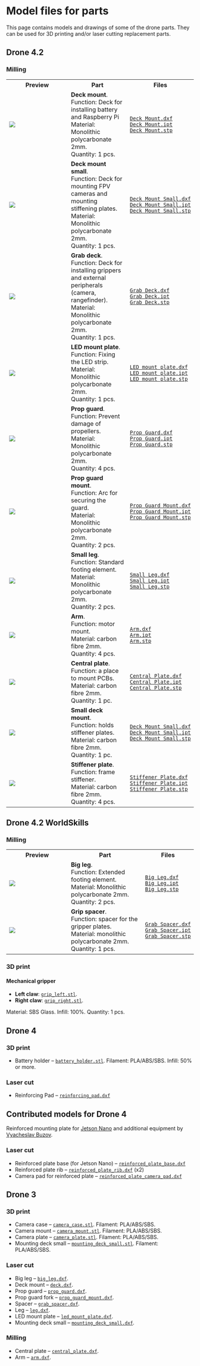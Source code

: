 # Model files for parts

This page contains models and drawings of some of the drone parts. They can be used for 3D printing and/or laser cutting replacement parts.

## Drone 4.2

### Milling

<table>
    <tr><th width=150>Preview</th><th>Part</th><th width=1>Files</th></tr>
    <tr>
        <td><img src="../assets/dxf/4.2/deck_mount.png"></td>
        <td>
            <b>Deck mount</b>.<br>
            Function: Deck for installing battery and Raspberry Pi<br>
            Material: Monolithic polycarbonate 2mm.<br>
            Quantity: 1 pcs.
        </td>
        <td>
            <a href="https://github.com/CopterExpress/hardware/raw/master/COEX%20Drone/4.2/PC/Deck%20Mount/Deck%20Mount.dxf"><code>Deck&nbsp;Mount.dxf</code></a><br>
            <a href="https://github.com/CopterExpress/hardware/raw/master/COEX%20Drone/4.2/PC/Deck%20Mount/Deck%20Mount.ipt"><code>Deck&nbsp;Mount.ipt</code></a><br>
            <a href="https://github.com/CopterExpress/hardware/raw/master/COEX%20Drone/4.2/PC/Deck%20Mount/Deck%20Mount.stp"><code>Deck&nbsp;Mount.stp</code></a>
        </td>
    </tr>
    <tr>
        <td><img src="../assets/dxf/4.2/deck_mount_small.png"></td>
        <td>
            <b>Deck mount small</b>.<br>
            Function: Deck for mounting FPV cameras and mounting stiffening plates.<br>
            Material: Monolithic polycarbonate 2mm.<br>
            Quantity: 1 pcs.
        </td>
        <td>
            <a href="https://github.com/CopterExpress/hardware/raw/master/COEX%20Drone/4.2/PC/Deck%20Mount%20Small/Deck%20Mount%20Small.dxf"><code>Deck&nbsp;Mount&nbsp;Small.dxf</code></a><br>
            <a href="https://github.com/CopterExpress/hardware/raw/master/COEX%20Drone/4.2/PC/Deck%20Mount%20Small/Deck%20Mount%20Small.ipt"><code>Deck&nbsp;Mount&nbsp;Small.ipt</code></a><br>
            <a href="https://github.com/CopterExpress/hardware/raw/master/COEX%20Drone/4.2/PC/Deck%20Mount%20Small/Deck%20Mount%20Small.stp"><code>Deck&nbsp;Mount&nbsp;Small.stp</code></a>
        </td>
    </tr>
    <tr>
        <td><img src="../assets/dxf/4.2/grab_deck.png"></td>
        <td>
            <b>Grab deck</b>.<br>
            Function: Deck for installing grippers and external peripherals (camera, rangefinder).<br>
            Material: Monolithic polycarbonate 2mm.<br>
            Quantity: 1 pcs.
        </td>
        <td>
            <a href="https://github.com/CopterExpress/hardware/raw/master/COEX%20Drone/4.2/PC/Grab%20Deck/Grab%20Deck.dxf"><code>Grab&nbsp;Deck.dxf</code></a><br>
            <a href="https://github.com/CopterExpress/hardware/raw/master/COEX%20Drone/4.2/PC/Grab%20Deck/Grab%20Deck.ipt"><code>Grab&nbsp;Deck.ipt</code></a><br>
            <a href="https://github.com/CopterExpress/hardware/raw/master/COEX%20Drone/4.2/PC/Grab%20Deck/Grab%20Deck.stp"><code>Grab&nbsp;Deck.stp</code></a>
        </td>
    </tr>
    <tr>
        <td><img src="../assets/dxf/4.2/led_mount_plate.png"></td>
        <td>
            <b>LED mount plate</b>.<br>
            Function: Fixing the LED strip.<br>
            Material: Monolithic polycarbonate 2mm.<br>
            Quantity: 1 pcs.
        </td>
        <td>
            <a href="https://github.com/CopterExpress/hardware/raw/master/COEX%20Drone/4.2/PC/LED%20mount%20plate/LED%20mount%20plate.dxf"><code>LED&nbsp;mount&nbsp;plate.dxf</code></a><br>
            <a href="https://github.com/CopterExpress/hardware/raw/master/COEX%20Drone/4.2/PC/LED%20mount%20plate/LED%20mount%20plate.ipt"><code>LED&nbsp;mount&nbsp;plate.ipt</code></a><br>
            <a href="https://github.com/CopterExpress/hardware/raw/master/COEX%20Drone/4.2/PC/LED%20mount%20plate/LED%20mount%20plate.stp"><code>LED&nbsp;mount&nbsp;plate.stp</code></a>
        </td>
    </tr>
    <tr>
        <td><img src="../assets/dxf/4.2/prop_guard.png"></td>
        <td>
            <b>Prop guard</b>.<br>
            Function: Prevent damage of propellers.<br>
            Material: Monolithic polycarbonate 2mm.<br>
            Quantity: 4 pcs.
        </td>
        <td>
            <a href="https://github.com/CopterExpress/hardware/raw/master/COEX%20Drone/4.2/PC/Prop%20Guard/Prop%20Guard.dxf"><code>Prop&nbsp;Guard.dxf</code></a><br>
            <a href="https://github.com/CopterExpress/hardware/raw/master/COEX%20Drone/4.2/PC/Prop%20Guard/Prop%20Guard.ipt"><code>Prop&nbsp;Guard.ipt</code></a><br>
            <a href="https://github.com/CopterExpress/hardware/raw/master/COEX%20Drone/4.2/PC/Prop%20Guard/Prop%20Guard.stp"><code>Prop&nbsp;Guard.stp</code></a>
        </td>
    </tr>
    <tr>
        <td><img src="../assets/dxf/4.2/prop_guard_mount.png"></td>
        <td>
            <b>Prop guard mount</b>.<br>
            Function: Arc for securing the guard.<br>
            Material: Monolithic polycarbonate 2mm.<br>
            Quantity: 2 pcs.
        </td>
        <td>
            <a href="https://github.com/CopterExpress/hardware/raw/master/COEX%20Drone/4.2/PC/Prop%20Guard%20Mount/Prop%20Guard%20Mount.dxf"><code>Prop&nbsp;Guard&nbsp;Mount.dxf</code></a><br>
            <a href="https://github.com/CopterExpress/hardware/raw/master/COEX%20Drone/4.2/PC/Prop%20Guard%20Mount/Prop%20Guard%20Mount.ipt"><code>Prop&nbsp;Guard&nbsp;Mount.ipt</code></a><br>
            <a href="https://github.com/CopterExpress/hardware/raw/master/COEX%20Drone/4.2/PC/Prop%20Guard%20Mount/Prop%20Guard%20Mount.stp"><code>Prop&nbsp;Guard&nbsp;Mount.stp</code></a>
        </td>
    </tr>
    <tr>
        <td><img src="../assets/dxf/4.2/small_leg.png"></td>
        <td>
            <b>Small leg</b>.<br>
            Function: Standard footing element.<br>
            Material: Monolithic polycarbonate 2mm.<br>
            Quantity: 2 pcs.
        </td>
        <td>
            <a href="https://github.com/CopterExpress/hardware/raw/master/COEX%20Drone/4.2/PC/Small%20Leg/Small%20Leg.dxf"><code>Small&nbsp;Leg.dxf</code></a><br>
            <a href="https://github.com/CopterExpress/hardware/raw/master/COEX%20Drone/4.2/PC/Small%20Leg/Small%20Leg.ipt"><code>Small&nbsp;Leg.ipt</code></a><br>
            <a href="https://github.com/CopterExpress/hardware/raw/master/COEX%20Drone/4.2/PC/Small%20Leg/Small%20Leg.stp"><code>Small&nbsp;Leg.stp</code></a>
        </td>
    </tr>
    <tr>
        <td><img src="https://github.com/CopterExpress/hardware/raw/master/COEX%20Drone/4.2/Carbon/Arm/Arm.png" class=zoom></td>
        <td>
            <b>Arm</b>.<br>
            Function: motor mount.<br>
            Material: carbon fibre 2mm.<br>
            Quantity: 4 pcs.
        </td>
        <td>
            <a href="https://github.com/CopterExpress/hardware/raw/master/COEX%20Drone/4.2/Carbon/Arm/Arm.dxf"><code>Arm.dxf</code></a><br>
            <a href="https://github.com/CopterExpress/hardware/raw/master/COEX%20Drone/4.2/Carbon/Arm/Arm.ipt"><code>Arm.ipt</code></a><br>
            <a href="https://github.com/CopterExpress/hardware/raw/master/COEX%20Drone/4.2/Carbon/Arm/Arm.stp"><code>Arm.stp</code></a>
        </td>
    </tr>
    <tr>
        <td><img src="https://github.com/CopterExpress/hardware/raw/master/COEX%20Drone/4.2/Carbon/Central%20Plate/Central%20Plate.png" class=zoom></td>
        <td>
            <b>Central plate</b>.<br>
            Function: a place to mount PCBs.<br>
            Material: carbon fibre 2mm.<br>
            Quantity: 1 pc.
        </td>
        <td>
            <a href="https://github.com/CopterExpress/hardware/raw/master/COEX%20Drone/4.2/Carbon/Central%20Plate/Central%20Plate.dxf"><code>Central&nbsp;Plate.dxf</code></a><br>
            <a href="https://github.com/CopterExpress/hardware/raw/master/COEX%20Drone/4.2/Carbon/Central%20Plate/Central%20Plate.ipt"><code>Central&nbsp;Plate.ipt</code></a><br>
            <a href="https://github.com/CopterExpress/hardware/raw/master/COEX%20Drone/4.2/Carbon/Central%20Plate/Central%20Plate.stp"><code>Central&nbsp;Plate.stp</code></a>
        </td>
    </tr><tr>
        <td><img src="https://github.com/CopterExpress/hardware/raw/master/COEX%20Drone/4.2/Carbon/Deck%20Mount%20Small/Deck%20Mount%20Small.png" class=zoom></td>
        <td>
            <b>Small deck mount</b>.<br>
            Function: holds stiffener plates.<br>
            Material: carbon fibre 2mm.<br>
            Quantity: 1 pc.
        </td>
        <td>
            <a href="https://github.com/CopterExpress/hardware/raw/master/COEX%20Drone/4.2/Carbon/Deck%20Mount%20Small/Deck%20Mount%20Small.dxf"><code>Deck&nbsp;Mount&nbsp;Small.dxf</code></a><br>
            <a href="https://github.com/CopterExpress/hardware/raw/master/COEX%20Drone/4.2/Carbon/Deck%20Mount%20Small/Deck%20Mount%20Small.ipt"><code>Deck&nbsp;Mount&nbsp;Small.ipt</code></a><br>
            <a href="https://github.com/CopterExpress/hardware/raw/master/COEX%20Drone/4.2/Carbon/Deck%20Mount%20Small/Deck%20Mount%20Small.stp"><code>Deck&nbsp;Mount&nbsp;Small.stp</code></a>
        </td>
    </tr><tr>
        <td><img src="https://github.com/CopterExpress/hardware/raw/master/COEX%20Drone/4.2/Carbon/Stiffener%20Plate/Stiffener%20Plate.png" class=zoom></td>
        <td>
            <b>Stiffener plate</b>.<br>
            Function: frame stiffener.<br>
            Material: carbon fibre 2mm.<br>
            Quantity: 4 pcs.
        </td>
        <td>
            <a href="https://github.com/CopterExpress/hardware/raw/master/COEX%20Drone/4.2/Carbon/Stiffener%20Plate/Stiffener%20Plate.dxf"><code>Stiffener&nbsp;Plate.dxf</code></a><br>
            <a href="https://github.com/CopterExpress/hardware/raw/master/COEX%20Drone/4.2/Carbon/Stiffener%20Plate/Stiffener%20Plate.ipt"><code>Stiffener&nbsp;Plate.ipt</code></a><br>
            <a href="https://github.com/CopterExpress/hardware/raw/master/COEX%20Drone/4.2/Carbon/Stiffener%20Plate/Stiffener%20Plate.stp"><code>Stiffener&nbsp;Plate.stp</code></a>
        </td>
    </tr>
</table>

## Drone 4.2 WorldSkills

### Milling

<table>
    <tr><th width=150>Preview</th><th>Part</th><th width=1>Files</th></tr>
    <tr>
        <td><img src="../assets/dxf/4.2/big_leg.png"></td>
        <td>
            <b>Big leg</b>.<br>
            Function: Extended footing element.<br>
            Material: Monolithic polycarbonate 2mm.<br>
            Quantity: 2 pcs.
        </td>
        <td>
            <a href="https://github.com/CopterExpress/hardware/raw/master/COEX%20Drone/4.2/PC/Big%20Leg/Big%20Leg.dxf"><code>Big&nbsp;Leg.dxf</code></a><br>
            <a href="https://github.com/CopterExpress/hardware/raw/master/COEX%20Drone/4.2/PC/Big%20Leg/Big%20Leg.ipt"><code>Big&nbsp;Leg.ipt</code></a><br>
            <a href="https://github.com/CopterExpress/hardware/raw/master/COEX%20Drone/4.2/PC/Big%20Leg/Big%20Leg.stp"><code>Big&nbsp;Leg.stp</code></a>
        </td>
    </tr>
    <tr>
        <td><img src="../assets/dxf/4.2/grip_spacer.png"></td>
        <td>
            <b>Grip spacer</b>.<br>
            Function: spacer for the gripper plates.<br>
            Material: monolithic polycarbonate 2mm.<br>
            Quantity: 1 pcs.
        </td>
        <td>
            <a href="https://github.com/CopterExpress/hardware/raw/master/COEX%20Drone/4.2/PC/Grab%20Spacer/Grab%20Spacer.dxf"><code>Grab&nbsp;Spacer.dxf</code></a><br>
            <a href="https://github.com/CopterExpress/hardware/raw/master/COEX%20Drone/4.2/PC/Grab%20Spacer/Grab%20Spacer.ipt"><code>Grab&nbsp;Spacer.ipt</code></a><br>
            <a href="https://github.com/CopterExpress/hardware/raw/master/COEX%20Drone/4.2/PC/Grab%20Spacer/Grab%20Spacer.stp"><code>Grab&nbsp;Spacer.stp</code></a>
        </td>
    </tr>
</table>

### 3D print

#### Mechanical gripper

* **Left claw**: [`grip_left.stl`](https://github.com/CopterExpress/clover/raw/master/docs/assets/stl/grip_left.stl).
* **Right claw**: [`grip_right.stl`](https://github.com/CopterExpress/clover/raw/master/docs/assets/stl/grip_right.stl).

Material: SBS Glass. Infill: 100%. Quantity: 1 pcs.

## Drone 4

### 3D print

* Battery holder – [`battery_holder.stl`](https://github.com/CopterExpress/clover/raw/master/docs/assets/stl/battery_holder.stl). Filament: PLA/ABS/SBS. Infill: 50% or more.

### Laser cut

* Reinforcing Pad – [`reinforcing_pad.dxf`](https://github.com/CopterExpress/clover/raw/master/docs/assets/dxf/reinforcing_pad.dxf)

## Contributed models for Drone 4

Reinforced mounting plate for [Jetson Nano](jetson_nano.md) and additional equipment by [Vyacheslav Buzov](https://t.me/buzyakabarbuzyaka).

### Laser cut

* Reinforced plate base (for Jetson Nano) – [`reinforced_plate_base.dxf`](https://github.com/CopterExpress/clover/raw/master/docs/assets/dxf/reinforced_plate_base.dxf)
* Reinforced plate rib – [`reinforced_plate_rib.dxf`](https://github.com/CopterExpress/clover/raw/master/docs/assets/dxf/reinforced_plate_rib.dxf) (x2)
* Camera pad for reinforced plate – [`reinforced_plate_camera_pad.dxf`](https://github.com/CopterExpress/clover/raw/master/docs/assets/dxf/reinforced_plate_camera_pad.dxf)

## Drone 3

### 3D print

* Camera case – [`camera_case.stl`](https://github.com/CopterExpress/clover/raw/master/docs/assets/stl/camera_case.stl). Filament: PLA/ABS/SBS.
* Camera mount – [`camera_mount.stl`](https://github.com/CopterExpress/clover/raw/master/docs/assets/stl/camera_mount.stl). Filament: PLA/ABS/SBS.
* Camera plate – [`camera_plate.stl`](https://github.com/CopterExpress/clover/raw/master/docs/assets/stl/camera_plate.stl). Filament: PLA/ABS/SBS.
* Mounting deck small – [`mounting_deck_small.stl`](https://github.com/CopterExpress/clover/raw/master/docs/assets/stl/mounting_deck_small.stl). Filament: PLA/ABS/SBS.

### Laser cut

* Big leg – [`big_leg.dxf`](https://github.com/CopterExpress/clover/raw/master/docs/assets/dxf/big_leg.dxf).
* Deck mount – [`deck.dxf`](https://github.com/CopterExpress/clover/raw/master/docs/assets/dxf/deck.dxf).
* Prop guard – [`prop_guard.dxf`](https://github.com/CopterExpress/clover/raw/master/docs/assets/dxf/prop_guard.dxf).
* Prop guard fork – [`prop_guard_mount.dxf`](https://github.com/CopterExpress/clover/raw/master/docs/assets/dxf/prop_guard_mount.dxf).
* Spacer – [`grab_spacer.dxf`](https://github.com/CopterExpress/clover/raw/master/docs/assets/dxf/grab_spacer.dxf).
* Leg – [`leg.dxf`](https://github.com/CopterExpress/clover/raw/master/docs/assets/dxf/leg.dxf).
* LED mount plate – [`led_mount_plate.dxf`](https://github.com/CopterExpress/clover/raw/master/docs/assets/dxf/led_mount_plate.dxf).
* Mounting deck small – [`mounting_deck_small.dxf`](https://github.com/CopterExpress/clover/raw/master/docs/assets/dxf/mounting_deck_small.dxf).

### Milling

* Central plate – [`central_plate.dxf`](https://github.com/CopterExpress/clover/raw/master/docs/assets/dxf/central_plate.dxf).
* Arm – [`arm.dxf`](https://github.com/CopterExpress/clover/raw/master/docs/assets/dxf/arm.dxf).
